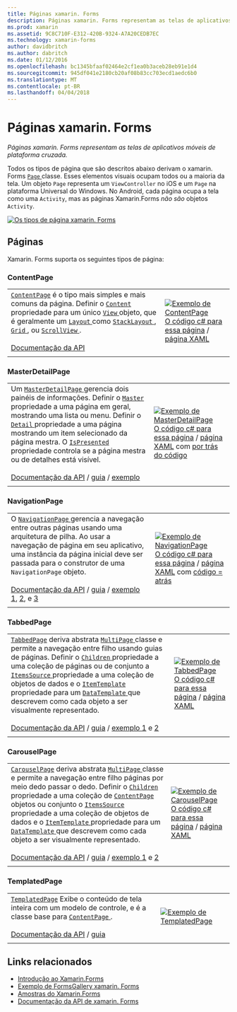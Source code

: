 ```yaml
---
title: Páginas xamarin. Forms
description: Páginas xamarin. Forms representam as telas de aplicativos móveis de plataforma cruzada.
ms.prod: xamarin
ms.assetid: 9C8C710F-E312-420B-9324-A7A20CEDB7EC
ms.technology: xamarin-forms
author: davidbritch
ms.author: dabritch
ms.date: 01/12/2016
ms.openlocfilehash: bc1345bfaaf02464e2cf1ea0b3aceb28eb91e1d4
ms.sourcegitcommit: 945df041e2180cb20af08b83cc703ecd1aedc6b0
ms.translationtype: MT
ms.contentlocale: pt-BR
ms.lasthandoff: 04/04/2018
---
```

# <a name="xamarinforms-pages"></a>Páginas xamarin. Forms

_Páginas xamarin. Forms representam as telas de aplicativos móveis de plataforma cruzada._

Todos os tipos de página que são descritos abaixo derivam o xamarin. Forms [ `Page` ](https://developer.xamarin.com/api/type/Xamarin.Forms.Page/) classe. Esses elementos visuais ocupam todos ou a maioria da tela. Um objeto `Page` representa um `ViewController` no iOS e um `Page` na plataforma Universal do Windows. No Android, cada página ocupa a tela como uma `Activity`, mas as páginas Xamarin.Forms *não são* objetos `Activity`.

[ ![](pages-images/pages-sml.png "Os tipos de página xamarin. Forms")](pages-images/pages.png#lightbox "os tipos de página xamarin. Forms")

## <a name="pages"></a>Páginas

Xamarin. Forms suporta os seguintes tipos de página:

<a name="contentPage" />

### <a name="contentpage"></a>ContentPage

|     |     | 
| --- | --- | 
| [`ContentPage`](https://developer.xamarin.com/api/type/Xamarin.Forms.ContentPage/) é o tipo mais simples e mais comuns da página. Definir o [ `Content` ](https://developer.xamarin.com/api/property/Xamarin.Forms.ContentPage.Content/) propriedade para um único [ `View` ](views.md) objeto, que é geralmente um [ `Layout` ](layouts.md) como [ `StackLayout` ](layouts.md#stackLayout), [ `Grid` ](layouts.md#grid), ou [ `ScrollView` ](layouts.md#scrollView).<br /><br />[Documentação da API](https://developer.xamarin.com/api/type/Xamarin.Forms.ContentPage/) | [![Exemplo de ContentPage](pages-images/ContentPage.png "ContentPage exemplo")](pages-images/ContentPage-Large.png#lightbox "ContentPage exemplo")<br />[O código c# para essa página](https://github.com/xamarin/xamarin-forms-samples/blob/master/FormsGallery/FormsGallery/FormsGallery/CodeExamples/ContentPageDemoPage.cs) / [página XAML](https://github.com/xamarin/xamarin-forms-samples/blob/master/FormsGallery/FormsGallery/FormsGallery/XamlExamples/ContentPageDemoPage.xaml) |
|     |     |

### <a name="masterdetailpage"></a>MasterDetailPage

|     |     | 
| --- | --- | 
| Um [ `MasterDetailPage` ](https://developer.xamarin.com/api/type/Xamarin.Forms.MasterDetailPage/) gerencia dois painéis de informações. Definir o [ `Master` ](https://developer.xamarin.com/api/property/Xamarin.Forms.MasterDetailPage.Master/) propriedade a uma página em geral, mostrando uma lista ou menu. Definir o [ `Detail` ](https://developer.xamarin.com/api/property/Xamarin.Forms.MasterDetailPage.Detail/) propriedade a uma página mostrando um item selecionado da página mestra. O [ `IsPresented` ](https://developer.xamarin.com/api/property/Xamarin.Forms.MasterDetailPage.IsPresented/) propriedade controla se a página mestra ou de detalhes está visível.<br /><br />[Documentação da API](https://developer.xamarin.com/api/type/Xamarin.Forms.MasterDetailPage/) / [guia](~/xamarin-forms/app-fundamentals/navigation/master-detail-page.md) / [exemplo](https://developer.xamarin.com/samples/xamarin-forms/Navigation/MasterDetailPage/) | [![Exemplo de MasterDetailPage](pages-images/MasterDetailPage.png "MasterDetailPage exemplo")](pages-images/MasterDetailPage-Large.png#lightbox "MasterDetailPage exemplo")<br />[O código c# para essa página](https://github.com/xamarin/xamarin-forms-samples/blob/master/FormsGallery/FormsGallery/FormsGallery/CodeExamples/MasterDetailPageDemoPage.cs) / [página XAML](https://github.com/xamarin/xamarin-forms-samples/blob/master/FormsGallery/FormsGallery/FormsGallery/XamlExamples/MasterDetailPageDemoPage.xaml) com [por trás do código](https://github.com/xamarin/xamarin-forms-samples/blob/master/FormsGallery/FormsGallery/FormsGallery/XamlExamples/MasterDetailPageDemoPage.xaml.cs) |
|     |     |

### <a name="navigationpage"></a>NavigationPage

|     |     | 
| --- | --- | 
| O [ `NavigationPage` ](https://developer.xamarin.com/api/type/Xamarin.Forms.NavigationPage/) gerencia a navegação entre outras páginas usando uma arquitetura de pilha. Ao usar a navegação de página em seu aplicativo, uma instância da página inicial deve ser passada para o construtor de uma `NavigationPage` objeto.<br /><br />[Documentação da API](https://developer.xamarin.com/api/type/Xamarin.Forms.NavigationPage/) / [guia](~/xamarin-forms/app-fundamentals/navigation/hierarchical.md) / [exemplo 1](https://developer.xamarin.com/samples/xamarin-forms/Navigation/Hierarchical/), [2](https://developer.xamarin.com/samples/xamarin-forms/Navigation/PassingData/), e [3](https://developer.xamarin.com/samples/xamarin-forms/Navigation/LoginFlow/)  | [![Exemplo de NavigationPage](pages-images/NavigationPage.png "NavigationPage exemplo")](pages-images/NavigationPage-Large.png#lightbox "NavigationPage exemplo")<br />[O código c# para essa página](https://github.com/xamarin/xamarin-forms-samples/blob/master/FormsGallery/FormsGallery/FormsGallery/CodeExamples/NavigationPageDemoPage.cs) / [página XAML](https://github.com/xamarin/xamarin-forms-samples/blob/master/FormsGallery/FormsGallery/FormsGallery/XamlExamples/NavigationPageDemoPage.xaml) com [código = atrás](https://github.com/xamarin/xamarin-forms-samples/blob/master/FormsGallery/FormsGallery/FormsGallery/XamlExamples/NavigationPageDemoPage.xaml.cs) |
|     |     |

### <a name="tabbedpage"></a>TabbedPage

|     |     | 
| --- | --- | 
| [`TabbedPage`](https://developer.xamarin.com/api/type/Xamarin.Forms.TabbedPage/) deriva abstrata [ `MultiPage` ](https://developer.xamarin.com/api/type/Xamarin.Forms.MultiPage%3CT%3E/) classe e permite a navegação entre filho usando guias de páginas. Definir o [ `Children` ](https://developer.xamarin.com/api/property/Xamarin.Forms.MultiPage%3CT%3E.Children/) propriedade a uma coleção de páginas ou de conjunto a [ `ItemsSource` ](https://developer.xamarin.com/api/property/Xamarin.Forms.MultiPage%3CT%3E.ItemsSource/) propriedade a uma coleção de objetos de dados e o [ `ItemTemplate` ](https://developer.xamarin.com/api/property/Xamarin.Forms.MultiPage%3CT%3E.ItemTemplate/) propriedade para um [ `DataTemplate` ](https://developer.xamarin.com/api/type/Xamarin.Forms.DataTemplate/) que descrevem como cada objeto a ser visualmente representado.<br /><br />[Documentação da API](https://developer.xamarin.com/api/type/Xamarin.Forms.TabbedPage/) / [guia](~/xamarin-forms/app-fundamentals/navigation/tabbed-page.md) / [exemplo 1](https://developer.xamarin.com/samples/xamarin-forms/Navigation/TabbedPage/) e [2](https://developer.xamarin.com/samples/xamarin-forms/Navigation/TabbedPageWithNavigationPage) | [![Exemplo de TabbedPage](pages-images/TabbedPage.png "TabbedPage exemplo")](pages-images/TabbedPage-Large.png#lightbox "TabbedPage exemplo")<br />[O código c# para essa página](https://github.com/xamarin/xamarin-forms-samples/blob/master/FormsGallery/FormsGallery/FormsGallery/CodeExamples/TabbedPageDemoPage.cs) / [página XAML](https://github.com/xamarin/xamarin-forms-samples/blob/master/FormsGallery/FormsGallery/FormsGallery/XamlExamples/TabbedPageDemoPage.xaml) |
|     |     |

### <a name="carouselpage"></a>CarouselPage

|     |     | 
| --- | --- | 
| [`CarouselPage`](https://developer.xamarin.com/api/type/Xamarin.Forms.CarouselPage/) deriva abstrata [ `MultiPage` ](https://developer.xamarin.com/api/type/Xamarin.Forms.MultiPage%3CT%3E/) classe e permite a navegação entre filho páginas por meio dedo passar o dedo. Definir o [ `Children` ](https://developer.xamarin.com/api/property/Xamarin.Forms.MultiPage%3CT%3E.Children/) propriedade a uma coleção de [ `ContentPage` ](#contentPage) objetos ou conjunto o [ `ItemsSource` ](https://developer.xamarin.com/api/property/Xamarin.Forms.MultiPage%3CT%3E.ItemsSource/) propriedade a uma coleção de objetos de dados e o [ `ItemTemplate` ](https://developer.xamarin.com/api/property/Xamarin.Forms.MultiPage%3CT%3E.ItemTemplate/) propriedade para um [ `DataTemplate` ](https://developer.xamarin.com/api/type/Xamarin.Forms.DataTemplate/) que descrevem como cada objeto a ser visualmente representado.<br /><br />[Documentação da API](https://developer.xamarin.com/api/type/Xamarin.Forms.CarouselPage/) / [guia](~/xamarin-forms/app-fundamentals/navigation/carousel-page.md) / [exemplo 1](https://developer.xamarin.com/samples/xamarin-forms/Navigation/CarouselPage/) e [2](https://developer.xamarin.com/samples/xamarin-forms/Navigation/CarouselPageTemplate/) | [![Exemplo de CarouselPage](pages-images/CarouselPage.png "CarouselPage exemplo")](pages-images/CarouselPage-Large.png#lightbox "CarouselPage exemplo")<br />[O código c# para essa página](https://github.com/xamarin/xamarin-forms-samples/blob/master/FormsGallery/FormsGallery/FormsGallery/CodeExamples/CarouselPageDemoPage.cs) / [página XAML](https://github.com/xamarin/xamarin-forms-samples/blob/master/FormsGallery/FormsGallery/FormsGallery/XamlExamples/CarouselPageDemoPage.xaml) |
|     |     |

### <a name="templatedpage"></a>TemplatedPage

|     |     | 
| --- | --- | 
| [`TemplatedPage`](https://developer.xamarin.com/api/type/Xamarin.Forms.TemplatedPage/) Exibe o conteúdo de tela inteira com um modelo de controle, e é a classe base para [ `ContentPage` ](#contentPage).<br /><br />[Documentação da API](https://developer.xamarin.com/api/type/Xamarin.Forms.TemplatedPage/) / [guia](~/xamarin-forms/app-fundamentals/templates/control-templates/index.md) | [![Exemplo de TemplatedPage](pages-images/TemplatedPage.png "TemplatedPage exemplo")](pages-images/TemplatedPage.png "TemplatedPage exemplo") |
|     |     |

## <a name="related-links"></a>Links relacionados

- [Introdução ao Xamarin.Forms](~/xamarin-forms/get-started/introduction-to-xamarin-forms.md)
- [Exemplo de FormsGallery xamarin. Forms](https://developer.xamarin.com/samples/FormsGallery/)
- [Amostras do Xamarin.Forms](https://developer.xamarin.com/samples/xamarin-forms/all/)
- [Documentação da API de xamarin. Forms](https://developer.xamarin.com/api/root/Xamarin.Forms/)

